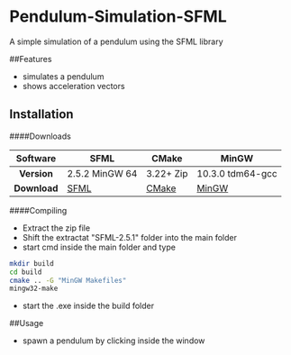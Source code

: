 # Pendulum-Simulation-SFML

A simple simulation of a pendulum using the SFML library

##Features
- simulates a pendulum
- shows acceleration vectors

## Installation

####Downloads

| Software             	| **SFML**                                              	| **CMake**                            	| **MinGW**                                             	|
|:------------:	|-------------------------------------------------------	|--------------------------------------	|-------------------------------------------------------	|
| **Version**  	| 2.5.2 MinGW 64                                        	| 3.22+  Zip                               	| 10.3.0 tdm64-gcc                                      	|
| **Download** 	| [SFML](https://www.sfml-dev.org/download/sfml/2.5.1/) 	| [CMake](https://cmake.org/download/) 	| [MinGW](https://jmeubank.github.io/tdm-gcc/download/) 

####Compiling

- Extract the zip file
- Shift the extractat "SFML-2.5.1" folder into the main folder 
- start cmd inside the main folder and type
```sh
mkdir build
cd build
cmake .. -G "MinGW Makefiles"
mingw32-make
```
- start the .exe inside the build folder

##Usage
- spawn a pendulum by clicking inside the window
